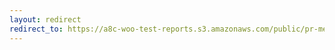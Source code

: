 ```yaml
---
layout: redirect
redirect_to: https://a8c-woo-test-reports.s3.amazonaws.com/public/pr-merge/41725/api/index.html
---
```

